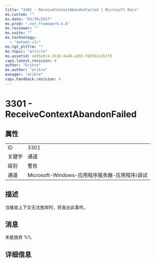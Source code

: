 ```yaml
---
title: "3301 - ReceiveContextAbandonFailed | Microsoft Docs"
ms.custom: ""
ms.date: "03/30/2017"
ms.prod: ".net-framework-4.6"
ms.reviewer: ""
ms.suite: ""
ms.technology: 
  - "dotnet-clr"
ms.tgt_pltfrm: ""
ms.topic: "article"
ms.assetid: 4495e0c4-3518-4a40-a203-760782e2b1f0
caps.latest.revision: 4
author: "Erikre"
ms.author: "erikre"
manager: "erikre"
caps.handback.revision: 4
---
```

# 3301 - ReceiveContextAbandonFailed
## 属性  
  
|||  
|-|-|  
|ID|3301|  
|关键字|通道|  
|级别|警告|  
|通道|Microsoft\-Windows\-应用程序服务器\-应用程序\/调试|  
  
## 描述  
 当接收上下文无法放弃时，将发出此事件。  
  
## 消息  
 未能放弃 %1。  
  
## 详细信息